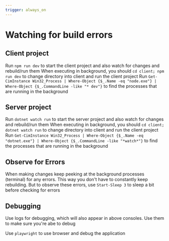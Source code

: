 ```yaml
---
trigger: always_on
---
```



# Watching for build errors

## Client project

Run `npm run dev` to start the client project and also watch for changes and rebuild/run them
When executing in background, you should `cd client; npm run dev` to change directory into client and run the client project
Run `Get-CimInstance Win32_Process | Where-Object {$_.Name -eq "node.exe"} | Where-Object {$_.CommandLine -like "* dev"}` to find the processes that are running in the background

## Server project

Run `dotnet watch run` to start the server project and also watch for changes and rebuild/run them
When executing in background, you should `cd client; dotnet watch run` to change directory into client and run the client project
Run `Get-CimInstance Win32_Process | Where-Object {$_.Name -eq "dotnet.exe"} | Where-Object {$_.CommandLine -like "*watch*"}` to find the processes that are running in the background

## Observe for Errors

When making changes keep peeking at the background processes (terminal) for any errors. This way you don't have to constantly keep rebuilding. But to observe these errors, use `Start-Sleep 3` to sleep a bit before checking for errors

## Debugging

Use logs for debugging, which will also appear in above consoles. Use them to make sure you're abe to debug

Use `playwright` to use browser and debug the application